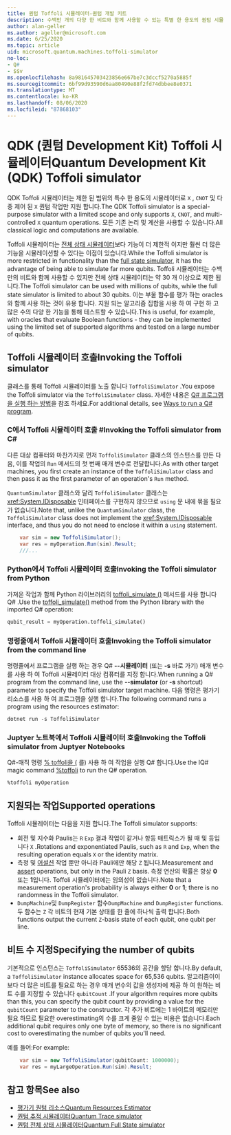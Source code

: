 ```yaml
---
title: 퀀텀 Toffoli 시뮬레이터-퀀텀 개발 키트
description: 수백만 개의 다양 한 비트와 함께 사용할 수 있는 특별 한 용도의 퀀텀 시뮬레이터 인 Microsoft QDK Toffoli 시뮬레이터에 대해 알아봅니다.
author: alan-geller
ms.author: ageller@microsoft.com
ms.date: 6/25/2020
ms.topic: article
uid: microsoft.quantum.machines.toffoli-simulator
no-loc:
- Q#
- $$v
ms.openlocfilehash: 8a981645703423856e667be7c3dccf5270a5885f
ms.sourcegitcommit: 6bf99d93590d6aa80490e88f2fd74dbbee8e0371
ms.translationtype: MT
ms.contentlocale: ko-KR
ms.lasthandoff: 08/06/2020
ms.locfileid: "87868103"
---
```

# <a name="quantum-development-kit-qdk-toffoli-simulator"></a><span data-ttu-id="ea1a1-103">QDK (퀀텀 Development Kit) Toffoli 시뮬레이터</span><span class="sxs-lookup"><span data-stu-id="ea1a1-103">Quantum Development Kit (QDK) Toffoli simulator</span></span>

<span data-ttu-id="ea1a1-104">QDK Toffoli 시뮬레이터는 제한 된 범위의 특수 한 용도의 시뮬레이터로 `X` , `CNOT` 및 다중 제어 된 `X` 퀀텀 작업만 지원 합니다.</span><span class="sxs-lookup"><span data-stu-id="ea1a1-104">The QDK Toffoli simulator is a special-purpose simulator with a limited scope and only supports `X`, `CNOT`, and multi-controlled `X` quantum operations.</span></span> <span data-ttu-id="ea1a1-105">모든 기존 논리 및 계산을 사용할 수 있습니다.</span><span class="sxs-lookup"><span data-stu-id="ea1a1-105">All classical logic and computations are available.</span></span>

<span data-ttu-id="ea1a1-106">Toffoli 시뮬레이터는 [전체 상태 시뮬레이터](xref:microsoft.quantum.machines.full-state-simulator)보다 기능이 더 제한적 이지만 훨씬 더 많은 기능을 시뮬레이션할 수 있다는 이점이 있습니다.</span><span class="sxs-lookup"><span data-stu-id="ea1a1-106">While the Toffoli simulator is more restricted in functionality than the [full state simulator](xref:microsoft.quantum.machines.full-state-simulator), it has the advantage of being able to simulate far more qubits.</span></span> <span data-ttu-id="ea1a1-107">Toffoli 시뮬레이터는 수백만의 비트와 함께 사용할 수 있지만 전체 상태 시뮬레이터는 약 30 개 이상으로 제한 됩니다.</span><span class="sxs-lookup"><span data-stu-id="ea1a1-107">The Toffoli simulator can be used with millions of qubits, while the full state simulator is limited to about 30 qubits.</span></span> <span data-ttu-id="ea1a1-108">이는 부울 함수를 평가 하는 oracles와 함께 사용 하는 것이 유용 합니다. 지원 되는 알고리즘 집합을 사용 하 여 구현 하 고 많은 수의 다양 한 기능을 통해 테스트할 수 있습니다.</span><span class="sxs-lookup"><span data-stu-id="ea1a1-108">This is useful, for example, with oracles that evaluate Boolean functions - they can be implemented using the limited set of supported algorithms and tested on a large number of qubits.</span></span>

## <a name="invoking-the-toffoli-simulator"></a><span data-ttu-id="ea1a1-109">Toffoli 시뮬레이터 호출</span><span class="sxs-lookup"><span data-stu-id="ea1a1-109">Invoking the Toffoli simulator</span></span>

<span data-ttu-id="ea1a1-110">클래스를 통해 Toffoli 시뮬레이터를 노출 합니다 `ToffoliSimulator` .</span><span class="sxs-lookup"><span data-stu-id="ea1a1-110">You expose the Toffoli simulator via the `ToffoliSimulator` class.</span></span> <span data-ttu-id="ea1a1-111">자세한 내용은 [ Q# 프로그램을 실행 하는 방법](xref:microsoft.quantum.guide.host-programs)을 참조 하세요.</span><span class="sxs-lookup"><span data-stu-id="ea1a1-111">For additional details, see [Ways to run a Q# program](xref:microsoft.quantum.guide.host-programs).</span></span>

### <a name="invoking-the-toffoli-simulator-from-c"></a><span data-ttu-id="ea1a1-112">C에서 Toffoli 시뮬레이터 호출 #</span><span class="sxs-lookup"><span data-stu-id="ea1a1-112">Invoking the Toffoli simulator from C#</span></span>

<span data-ttu-id="ea1a1-113">다른 대상 컴퓨터와 마찬가지로 먼저 `ToffoliSimulator` 클래스의 인스턴스를 만든 다음, 이를 작업의 `Run` 메서드의 첫 번째 매개 변수로 전달합니다.</span><span class="sxs-lookup"><span data-stu-id="ea1a1-113">As with other target machines, you first create an instance of the `ToffoliSimulator` class and then pass it as the first parameter of an operation's `Run` method.</span></span>

<span data-ttu-id="ea1a1-114">`QuantumSimulator` 클래스와 달리 `ToffoliSimulator` 클래스는 <xref:System.IDisposable> 인터페이스를 구현하지 않으므로 `using` 문 내에 묶을 필요가 없습니다.</span><span class="sxs-lookup"><span data-stu-id="ea1a1-114">Note that, unlike the `QuantumSimulator` class, the `ToffoliSimulator` class does not implement the <xref:System.IDisposable> interface, and thus you do not need to enclose it within a `using` statement.</span></span>

```csharp
    var sim = new ToffoliSimulator();
    var res = myOperation.Run(sim).Result;
    ///...
```

### <a name="invoking-the-toffoli-simulator-from-python"></a><span data-ttu-id="ea1a1-115">Python에서 Toffoli 시뮬레이터 호출</span><span class="sxs-lookup"><span data-stu-id="ea1a1-115">Invoking the Toffoli simulator from Python</span></span>

<span data-ttu-id="ea1a1-116">가져온 작업과 함께 Python 라이브러리의 [toffoli_simulate ()](https://docs.microsoft.com/python/qsharp/qsharp.loader.qsharpcallable) 메서드를 사용 합니다 Q# .</span><span class="sxs-lookup"><span data-stu-id="ea1a1-116">Use the [toffoli_simulate()](https://docs.microsoft.com/python/qsharp/qsharp.loader.qsharpcallable) method from the Python library with the imported Q# operation:</span></span>

```python
qubit_result = myOperation.toffoli_simulate()
```

### <a name="invoking-the-toffoli-simulator-from-the-command-line"></a><span data-ttu-id="ea1a1-117">명령줄에서 Toffoli 시뮬레이터 호출</span><span class="sxs-lookup"><span data-stu-id="ea1a1-117">Invoking the Toffoli simulator from the command line</span></span>

<span data-ttu-id="ea1a1-118">명령줄에서 프로그램을 실행 하는 경우 Q# **--시뮬레이터** (또는 **-s** 바로 가기) 매개 변수를 사용 하 여 Toffoli 시뮬레이터 대상 컴퓨터를 지정 합니다.</span><span class="sxs-lookup"><span data-stu-id="ea1a1-118">When running a Q# program from the command line, use the **--simulator** (or **-s** shortcut) parameter to specify the Toffoli simulator target machine.</span></span> <span data-ttu-id="ea1a1-119">다음 명령은 평가기 리소스를 사용 하 여 프로그램을 실행 합니다.</span><span class="sxs-lookup"><span data-stu-id="ea1a1-119">The following command runs a program using the resources estimator:</span></span> 

```dotnetcli
dotnet run -s ToffoliSimulator
```

### <a name="invoking-the-toffoli-simulator-from-juptyer-notebooks"></a><span data-ttu-id="ea1a1-120">Juptyer 노트북에서 Toffoli 시뮬레이터 호출</span><span class="sxs-lookup"><span data-stu-id="ea1a1-120">Invoking the Toffoli simulator from Juptyer Notebooks</span></span>

<span data-ttu-id="ea1a1-121">Q#-매직 명령 [% toffoli을 (](xref:microsoft.quantum.iqsharp.magic-ref.toffoli) 를) 사용 하 여 작업을 실행 Q# 합니다.</span><span class="sxs-lookup"><span data-stu-id="ea1a1-121">Use the IQ# magic command [%toffoli](xref:microsoft.quantum.iqsharp.magic-ref.toffoli) to run the Q# operation.</span></span>

```
%toffoli myOperation
```

## <a name="supported-operations"></a><span data-ttu-id="ea1a1-122">지원되는 작업</span><span class="sxs-lookup"><span data-stu-id="ea1a1-122">Supported operations</span></span>

<span data-ttu-id="ea1a1-123">Toffoli 시뮬레이터는 다음을 지원 합니다.</span><span class="sxs-lookup"><span data-stu-id="ea1a1-123">The Toffoli simulator supports:</span></span>

* <span data-ttu-id="ea1a1-124">회전 및 지수화 Paulis는 `R` `Exp` 결과 작업이 같거나 항등 매트릭스가 될 때 및 등입니다 `X` .</span><span class="sxs-lookup"><span data-stu-id="ea1a1-124">Rotations and exponentiated Paulis, such as `R` and `Exp`, when the resulting operation equals `X` or the identity matrix.</span></span>
* <span data-ttu-id="ea1a1-125">측정 및 [어설션](xref:microsoft.quantum.diagnostics.assertmeasurement) 작업 뿐만 아니라 Pauli에만 해당 `Z` 됩니다.</span><span class="sxs-lookup"><span data-stu-id="ea1a1-125">Measurement and [assert](xref:microsoft.quantum.diagnostics.assertmeasurement) operations, but only in the Pauli `Z` basis.</span></span> <span data-ttu-id="ea1a1-126">측정 연산의 확률은 항상 **0** 또는 **1**입니다. Toffoli 시뮬레이터에는 임의성이 없습니다.</span><span class="sxs-lookup"><span data-stu-id="ea1a1-126">Note that a measurement operation's probability is always either **0** or **1**; there is no randomness in the Toffoli simulator.</span></span>
* <span data-ttu-id="ea1a1-127">`DumpMachine`및 `DumpRegister` 함수</span><span class="sxs-lookup"><span data-stu-id="ea1a1-127">`DumpMachine` and `DumpRegister` functions.</span></span>
<span data-ttu-id="ea1a1-128">두 함수는 `Z` 각 비트의 현재 기본 상태를 한 줄에 하나씩 출력 합니다.</span><span class="sxs-lookup"><span data-stu-id="ea1a1-128">Both functions output the current `Z`-basis state of each qubit, one qubit per line.</span></span>

## <a name="specifying-the-number-of-qubits"></a><span data-ttu-id="ea1a1-129">비트 수 지정</span><span class="sxs-lookup"><span data-stu-id="ea1a1-129">Specifying the number of qubits</span></span>

<span data-ttu-id="ea1a1-130">기본적으로 인스턴스는 `ToffoliSimulator` 65536의 공간을 할당 합니다.</span><span class="sxs-lookup"><span data-stu-id="ea1a1-130">By default, a `ToffoliSimulator` instance allocates space for 65,536 qubits.</span></span>
<span data-ttu-id="ea1a1-131">알고리즘이이 보다 더 많은 비트를 필요로 하는 경우 매개 변수의 값을 생성자에 제공 하 여 원하는 비트 수를 지정할 수 있습니다 `qubitCount` .</span><span class="sxs-lookup"><span data-stu-id="ea1a1-131">If your algorithm requires more qubits than this, you can specify the qubit count by providing a value for the `qubitCount` parameter to the constructor.</span></span>
<span data-ttu-id="ea1a1-132">각 추가 비트에는 1 바이트의 메모리만 필요 하므로 필요한 overestimating의 수를 크게 줄일 수 있는 비용은 없습니다.</span><span class="sxs-lookup"><span data-stu-id="ea1a1-132">Each additional qubit requires only one byte of memory, so there is no significant cost to overestimating the number of qubits you'll need.</span></span>

<span data-ttu-id="ea1a1-133">예를 들어:</span><span class="sxs-lookup"><span data-stu-id="ea1a1-133">For example:</span></span>

```csharp
    var sim = new ToffoliSimulator(qubitCount: 1000000);
    var res = myLargeOperation.Run(sim).Result;
```

## <a name="see-also"></a><span data-ttu-id="ea1a1-134">참고 항목</span><span class="sxs-lookup"><span data-stu-id="ea1a1-134">See also</span></span>

- [<span data-ttu-id="ea1a1-135">평가기 퀀텀 리소스</span><span class="sxs-lookup"><span data-stu-id="ea1a1-135">Quantum Resources Estimator</span></span>](xref:microsoft.quantum.machines.resources-estimator)
- [<span data-ttu-id="ea1a1-136">퀀텀 추적 시뮬레이터</span><span class="sxs-lookup"><span data-stu-id="ea1a1-136">Quantum Trace simulator</span></span>](xref:microsoft.quantum.machines.qc-trace-simulator.intro)
- [<span data-ttu-id="ea1a1-137">퀀텀 전체 상태 시뮬레이터</span><span class="sxs-lookup"><span data-stu-id="ea1a1-137">Quantum Full State simulator</span></span>](xref:microsoft.quantum.machines.full-state-simulator) 